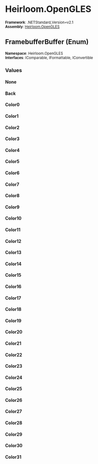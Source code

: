 # Heirloom.OpenGLES

<small>**Framework**: .NETStandard,Version=v2.1</small>  
<small>**Assembly**: [Heirloom.OpenGLES](../Heirloom.OpenGLES/Heirloom.OpenGLES.md)</small>  

## FramebufferBuffer (Enum)
<small>**Namespace**: Heirloom.OpenGLES</sub></small>  
<small>**Interfaces**: IComparable, IFormattable, IConvertible</small>  

### Values

#### None


#### Back


#### Color0


#### Color1


#### Color2


#### Color3


#### Color4


#### Color5


#### Color6


#### Color7


#### Color8


#### Color9


#### Color10


#### Color11


#### Color12


#### Color13


#### Color14


#### Color15


#### Color16


#### Color17


#### Color18


#### Color19


#### Color20


#### Color21


#### Color22


#### Color23


#### Color24


#### Color25


#### Color26


#### Color27


#### Color28


#### Color29


#### Color30


#### Color31


